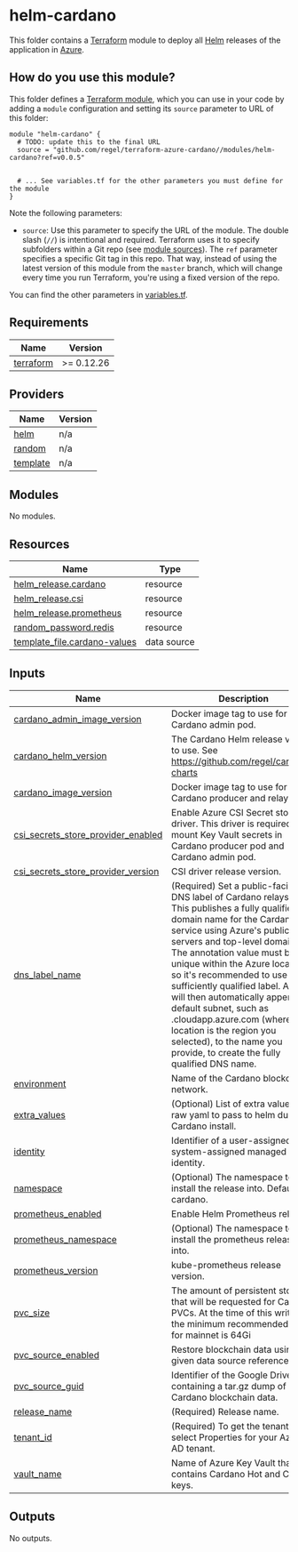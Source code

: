 # helm-cardano

This folder contains a [Terraform](https://www.terraform.io/) module to deploy all
[Helm](https://github.com/regel/cardano-charts) releases of the application in [Azure](https://portal.azure.com/).


## How do you use this module?

This folder defines a [Terraform module](https://www.terraform.io/docs/modules/usage.html), which you can use in your
code by adding a `module` configuration and setting its `source` parameter to URL of this folder:

```hcl
module "helm-cardano" {
  # TODO: update this to the final URL
  source = "github.com/regel/terraform-azure-cardano//modules/helm-cardano?ref=v0.0.5"


  # ... See variables.tf for the other parameters you must define for the module
}
```

Note the following parameters:

* `source`: Use this parameter to specify the URL of the module. The double slash (`//`) is intentional
  and required. Terraform uses it to specify subfolders within a Git repo (see [module
  sources](https://www.terraform.io/docs/modules/sources.html)). The `ref` parameter specifies a specific Git tag in
  this repo. That way, instead of using the latest version of this module from the `master` branch, which
  will change every time you run Terraform, you're using a fixed version of the repo.


You can find the other parameters in [variables.tf](variables.tf).

## Requirements

| Name | Version |
|------|---------|
| <a name="requirement_terraform"></a> [terraform](#requirement\_terraform) | >= 0.12.26 |

## Providers

| Name | Version |
|------|---------|
| <a name="provider_helm"></a> [helm](#provider\_helm) | n/a |
| <a name="provider_random"></a> [random](#provider\_random) | n/a |
| <a name="provider_template"></a> [template](#provider\_template) | n/a |

## Modules

No modules.

## Resources

| Name | Type |
|------|------|
| [helm_release.cardano](https://registry.terraform.io/providers/hashicorp/helm/latest/docs/resources/release) | resource |
| [helm_release.csi](https://registry.terraform.io/providers/hashicorp/helm/latest/docs/resources/release) | resource |
| [helm_release.prometheus](https://registry.terraform.io/providers/hashicorp/helm/latest/docs/resources/release) | resource |
| [random_password.redis](https://registry.terraform.io/providers/hashicorp/random/latest/docs/resources/password) | resource |
| [template_file.cardano-values](https://registry.terraform.io/providers/hashicorp/template/latest/docs/data-sources/file) | data source |

## Inputs

| Name | Description | Type | Default | Required |
|------|-------------|------|---------|:--------:|
| <a name="input_cardano_admin_image_version"></a> [cardano\_admin\_image\_version](#input\_cardano\_admin\_image\_version) | Docker image tag to use for Cardano admin pod. | `string` | `"1.30.1"` | no |
| <a name="input_cardano_helm_version"></a> [cardano\_helm\_version](#input\_cardano\_helm\_version) | The Cardano Helm release version to use. See https://github.com/regel/cardano-charts | `string` | `"0.1.3"` | no |
| <a name="input_cardano_image_version"></a> [cardano\_image\_version](#input\_cardano\_image\_version) | Docker image tag to use for Cardano producer and relay pods. | `string` | `"1.30.1"` | no |
| <a name="input_csi_secrets_store_provider_enabled"></a> [csi\_secrets\_store\_provider\_enabled](#input\_csi\_secrets\_store\_provider\_enabled) | Enable Azure CSI Secret store driver. This driver is required to mount Key Vault secrets in Cardano producer pod and Cardano admin pod. | `bool` | `true` | no |
| <a name="input_csi_secrets_store_provider_version"></a> [csi\_secrets\_store\_provider\_version](#input\_csi\_secrets\_store\_provider\_version) | CSI driver release version. | `string` | `"1.0.0"` | no |
| <a name="input_dns_label_name"></a> [dns\_label\_name](#input\_dns\_label\_name) | (Required) Set a public-facing DNS label of Cardano relays. This This publishes a fully qualified domain name for the Cardano service using Azure's public DNS servers and top-level domain. The annotation value must be unique within the Azure location, so it's recommended to use a sufficiently qualified label. Azure will then automatically append a default subnet, such as <location>.cloudapp.azure.com (where location is the region you selected), to the name you provide, to create the fully qualified DNS name. | `string` | n/a | yes |
| <a name="input_environment"></a> [environment](#input\_environment) | Name of the Cardano blockchain network. | `string` | `"testnet"` | no |
| <a name="input_extra_values"></a> [extra\_values](#input\_extra\_values) | (Optional) List of extra values in raw yaml to pass to helm during Cardano install. | `string` | `""` | no |
| <a name="input_identity"></a> [identity](#input\_identity) | Identifier of a user-assigned or system-assigned managed identity. | `string` | `null` | no |
| <a name="input_namespace"></a> [namespace](#input\_namespace) | (Optional) The namespace to install the release into. Defaults to cardano. | `string` | `"cardano"` | no |
| <a name="input_prometheus_enabled"></a> [prometheus\_enabled](#input\_prometheus\_enabled) | Enable Helm Prometheus release. | `bool` | `true` | no |
| <a name="input_prometheus_namespace"></a> [prometheus\_namespace](#input\_prometheus\_namespace) | (Optional) The namespace to install the prometheus release into. | `string` | `"prometheus"` | no |
| <a name="input_prometheus_version"></a> [prometheus\_version](#input\_prometheus\_version) | kube-prometheus release version. | `string` | `"6.6.0"` | no |
| <a name="input_pvc_size"></a> [pvc\_size](#input\_pvc\_size) | The amount of persistent storage that will be requested for Cardano PVCs. At the time of this writing, the minimum recommended size for mainnet is 64Gi | `string` | `"32Gi"` | no |
| <a name="input_pvc_source_enabled"></a> [pvc\_source\_enabled](#input\_pvc\_source\_enabled) | Restore blockchain data using the given data source reference. | `bool` | `false` | no |
| <a name="input_pvc_source_guid"></a> [pvc\_source\_guid](#input\_pvc\_source\_guid) | Identifier of the Google Drive file containing a tar.gz dump of Cardano blockchain data. | `string` | `""` | no |
| <a name="input_release_name"></a> [release\_name](#input\_release\_name) | (Required) Release name. | `string` | n/a | yes |
| <a name="input_tenant_id"></a> [tenant\_id](#input\_tenant\_id) | (Required) To get the tenant ID, select Properties for your Azure AD tenant. | `string` | n/a | yes |
| <a name="input_vault_name"></a> [vault\_name](#input\_vault\_name) | Name of Azure Key Vault that contains Cardano Hot and Cold keys. | `string` | `""` | no |

## Outputs

No outputs.
